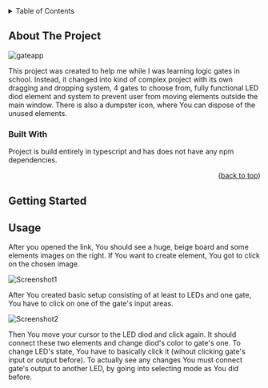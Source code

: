 <details>
  <summary>Table of Contents</summary>
  <ol>
    <li>
      <a href="#about-the-project">About The Project</a>
      <ul>
        <li><a href="#built-with">Built With</a></li>
      </ul>
    </li>
    <li>
      <a href="#getting-started">Getting Started</a>
      <ul>
        <li><a href="#prerequisites">Prerequisites</a></li>
        <li><a href="#installation">Installation</a></li>
      </ul>
    </li>
    <li><a href="#usage">Usage</a></li>
    <li><a href="#roadmap">Roadmap</a></li>
    <li><a href="#contributing">Contributing</a></li>
    <li><a href="#license">License</a></li>
    <li><a href="#contact">Contact</a></li>
    <li><a href="#acknowledgments">Acknowledgments</a></li>
  </ol>
</details>

<!-- ABOUT THE PROJECT -->
## About The Project

![gateapp](https://user-images.githubusercontent.com/61760153/203745075-a281effa-88f5-4079-ae9b-a43ad16f1abd.png)


This project was created to help me while I was learning logic gates in school. Instead, it changed into kind of complex project with its own dragging and dropping system, 4 gates to choose from, fully functional LED diod element and system to prevent user from moving elements outside the main window. There is also a dumpster icon, where You can dispose of the unused elements.


### Built With

Project is build entirely in typescript and has does not have any npm dependencies.

<p align="right">(<a href="#readme-top">back to top</a>)</p>

<!-- GETTING STARTED -->
## Getting Started

<!-- USAGE EXAMPLES -->
## Usage

After you opened the link, You should see a huge, beige board and some elements images on the right. If You want to create element, You got to click on the chosen image.


![Screenshot1](https://user-images.githubusercontent.com/61760153/203750195-80ec6540-2a8e-45b3-9f65-141d89b38f99.png)



After You created basic setup consisting of at least to LEDs and one gate, You have to click on one of the gate's input areas. 

![Screenshot2](https://user-images.githubusercontent.com/61760153/203750714-1044de5b-6590-431b-a7a3-5c2b615c8788.png)


Then You move your cursor to the LED diod and click again. It should connect these two elements and change diod's color to gate's one. To change LED's state, You have to basically click it (wihout clicking gate's input or output before). To actually see any changes You must connect gate's output to another LED, by going into selecting mode as You did before.
